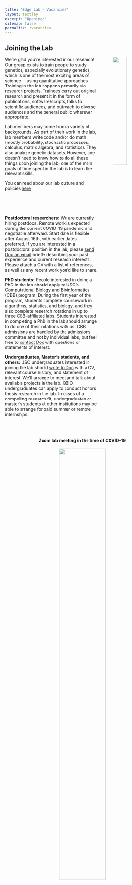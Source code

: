 ```yaml
---
title: "Edge Lab - Vacancies"
layout: textlay
excerpt: "Openings"
sitemap: false
permalink: /vacancies
---
```





<h2><b>Joining the Lab</b></h2>



  <img src="{{ site.url }}{{ site.baseurl }}/images/collage.jpg" class="img-responsive" width="30%" style="float: right; margin-left:50px;"/>

We’re glad you’re interested in our research! Our group exists to train people to study genetics, especially evolutionary genetics, which is one of the most exciting areas of science---using quantitative approaches. Training in the lab happens primarily via research projects. Trainees carry out original research and present it in the form of publications, software/scripts, talks to scientific audiences, and outreach to diverse audiences and the general public wherever appropriate. 

Lab members may come from a variety of backgrounds. As part of their work in the lab, lab members write code and/or do math (mostly probability, stochastic processes, calculus, matrix algebra, and statistics). They also analyze genetic datasets. However, one doesn’t need to know how to do all these things upon joining the lab; one of the main goals of time spent in the lab is to learn the relevant skills. 

You can read about our lab culture and policies [here]({{site.url}}{{site.baseurl}}/culture) 




<br>
<br>
<br>

<b>Postdoctoral researchers:</b> We are currently hiring postdocs. Remote work is expected during the current COVID-19 pandemic and negotiable afterward. Start date is flexible after August 16th, with earlier dates preferred. If you are interested in a postdoctoral position in the lab, please <a href = "mailto: edgem@usc.edu">send Doc an email</a> briefly describing your past experience and current research interests. Please attach a CV with a list of references, as well as any recent work you’d like to share. 

<b>PhD students:</b> People interested in doing a PhD in the lab should apply to USC’s Computational Biology and Bioinformatics (CBB) program. During the first year of the program, students complete coursework in algorithms, statistics, and biology, and they also complete research rotations in up to three CBB-affiliated labs. Students interested in completing a PhD in the lab should arrange to do one of their rotations with us. CBB admissions are handled by the admissions committee and not by individual labs, but feel free to <a href = "mailto: edgem@usc.edu">contact Doc</a> with questions or statements of interest.

<b>Undergraduates, Master’s students, and others:</b> USC undergraduates interested in joining the lab should <a href = "mailto: edgem@usc.edu">write to Doc</a>  with a CV, relevant course history, and statement of interest. We’ll arrange to meet and talk about available projects in the lab. QBIO undergraduates can apply to conduct honors thesis research in the lab. In cases of a compelling research fit, undergraduates or master’s students at other institutions may be able to arrange for paid summer or remote internships.



<br>
<br>
<center><h4><b>Zoom lab meeting in the time of COVID-19</b></h4></center>
<figure>
<center><img src="{{ site.url }}{{ site.baseurl }}/images/zoom.jpg" width="60%"></center>
</figure>

<br>






